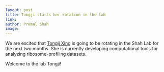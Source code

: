 ```yaml
---
layout: post
title: Tongji starts her rotation in the lab
link: 
author: Premal Shah
image: 
---
```


We are excited that [Tongji Xing](/team/tongji-xing/) is going to be rotating in the Shah Lab for the next two months. She is currently developing computational tools for analyzing ribosome-profiling datasets. 

Welcome to the lab Tongji!